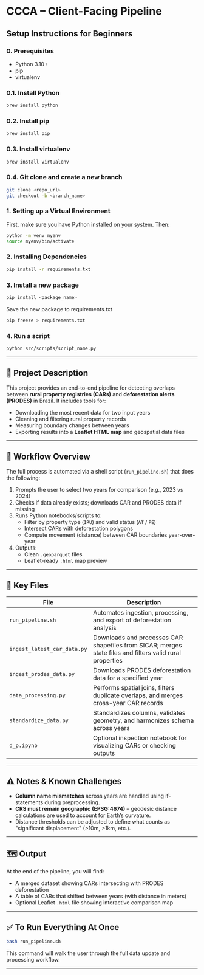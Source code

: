 # CCCA – Client-Facing Pipeline

## Setup Instructions for Beginners

### 0. Prerequisites

- Python 3.10+
- pip
- virtualenv

### 0.1. Install Python

```bash
brew install python
```

### 0.2. Install pip

```bash
brew install pip
```

### 0.3. Install virtualenv

```bash
brew install virtualenv
```

### 0.4. Git clone and create a new branch

```bash
git clone <repo_url>
git checkout -b <branch_name>
```

### 1. Setting up a Virtual Environment

First, make sure you have Python installed on your system. Then:

```bash
python -m venv myenv
source myenv/bin/activate
```

### 2. Installing Dependencies

```bash
pip install -r requirements.txt
``` 

### 3. Install a new package

```bash
pip install <package_name>
```
Save the new package to requirements.txt

```bash
pip freeze > requirements.txt
``` 

### 4. Run a script

```bash
python src/scripts/script_name.py
``` 

---

## 🔧 Project Description

This project provides an end-to-end pipeline for detecting overlaps between **rural property registries (CARs)** and **deforestation alerts (PRODES)** in Brazil. It includes tools for:

- Downloading the most recent data for two input years
- Cleaning and filtering rural property records
- Measuring boundary changes between years
- Exporting results into a **Leaflet HTML map** and geospatial data files

---

## 🚀 Workflow Overview

The full process is automated via a shell script (`run_pipeline.sh`) that does the following:

1. Prompts the user to select two years for comparison (e.g., 2023 vs 2024)
2. Checks if data already exists; downloads CAR and PRODES data if missing
3. Runs Python notebooks/scripts to:
   - Filter by property type (`IRU`) and valid status (`AT` / `PE`)
   - Intersect CARs with deforestation polygons
   - Compute movement (distance) between CAR boundaries year-over-year
4. Outputs:
   - Clean `.geoparquet` files
   - Leaflet-ready `.html` map preview

---

## 📂 Key Files

| File | Description |
|------|-------------|
| `run_pipeline.sh` | Automates ingestion, processing, and export of deforestation analysis |
| `ingest_latest_car_data.py` | Downloads and processes CAR shapefiles from SICAR; merges state files and filters valid rural properties |
| `ingest_prodes_data.py` | Downloads PRODES deforestation data for a specified year |
| `data_processing.py` | Performs spatial joins, filters duplicate overlaps, and merges cross-year CAR records |
| `standardize_data.py` | Standardizes columns, validates geometry, and harmonizes schema across years |
| `d_p.ipynb` | Optional inspection notebook for visualizing CARs or checking outputs |

---

## ⚠️ Notes & Known Challenges

- **Column name mismatches** across years are handled using if-statements during preprocessing.
- **CRS must remain geographic (EPSG:4674)** – geodesic distance calculations are used to account for Earth’s curvature.
- Distance thresholds can be adjusted to define what counts as "significant displacement" (>10m, >1km, etc.).

---

## 🗺️ Output

At the end of the pipeline, you will find:

- A merged dataset showing CARs intersecting with PRODES deforestation
- A table of CARs that shifted between years (with distance in meters)
- Optional Leaflet `.html` file showing interactive comparison map

---

## ✅ To Run Everything At Once

```bash
bash run_pipeline.sh
```

This command will walk the user through the full data update and processing workflow.

---

